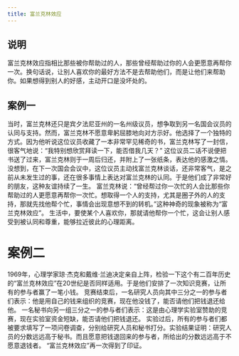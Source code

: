 ```yaml
---
title: 富兰克林效应
---
```


## 说明

富兰克林效应指相比那些被你帮助过的人，那些曾经帮助过你的人会更愿意再帮你一次。换句话说，让别人喜欢你的最好方法不是去帮助他们，而是让他们来帮助你。如果想得到别人的好感，主动开口是没坏处的。

## 案例一

当时，富兰克林还只是宾夕法尼亚州的一名州级议员，想争取到另一名国会议员的认同与支持。然而，富兰克林不愿意卑躬屈膝地向对方示好。他选择了一个独特的方式。因为他听说这位议员收藏了一本非常罕见稀奇的书，富兰克林写了一封信，很客气地说：“我特别想欣赏拜读一下，能否借我几天？”
这位议员二话不说便把书送了过来，富兰克林则于一周后归还，并附上了一张纸条，表达他的感激之情。没想到，在下一次国会会议中，这位议员主动找富兰克林谈话，还非常客气，是之前从未发生过的事，还在很多事情上表达对富兰克林的认同。于是他们成了非常好的朋友，这种友谊持续了一生。
富兰克林说：“曾经帮过你一次忙的人会比那些你帮助过的人更愿意再帮你一次忙。想取得一个人的支持，尤其是圈子外的人的支持，那就先找他帮个忙，事情会出现意想不到的转机。”这种神奇的现象被称为“富兰克林效应”。
生活中，要使某个人喜欢你，那就请他帮你一个忙，这会让别人感受到被认同和尊重，能够拉近彼此的心理距离。

# 案例二

1969年，心理学家琼·杰克和戴维·兰迪决定亲自上阵，检验一下这个有二百年历史的“富兰克林效应”在20世纪是否同样适用。于是他们安排了一次知识竞赛，让所有的参与者赢了一笔小钱。
竞赛结束后，一名研究人员向其中三分之一的参与者们表示：他是用自己的钱来组织的竞赛，现在他没钱了，能否请他们把钱退还给他。
一名秘书向另一组三分之一的参与者们表示：这是由心理学实验室赞助的竞赛，现在实验室资金短缺，能否请他们把钱退还。
实验过后，所有的参与者们都被要求填写了一项问卷调查，分别给研究人员和秘书打分。实验结果证明：研究人员的分数远远高于秘书。而且愿意把钱退回来的参与者，所给出的分数远远高于不愿意退钱者。
“富兰克林效应”再一次得到了印证。